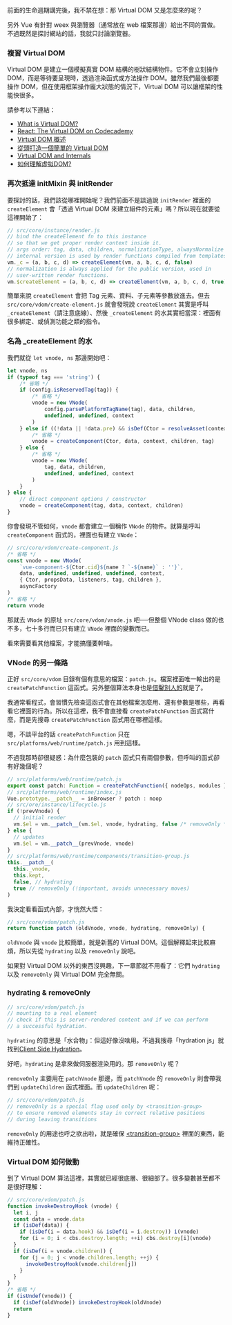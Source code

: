 
前面的生命週期講完後，我不禁在想：那 Virtual DOM 又是怎麼來的呢？

另外 Vue 有針對 weex 與瀏覽器（通常放在 web 檔案那邊）給出不同的實做。不過既然是探討網站的話，我就只討論瀏覽器。

### 複習 Virtual DOM

Virtual DOM 是建立一個模擬真實 DOM 結構的樹狀結構物件。它不會立刻操作 DOM，而是等待要呈現時，透過渲染函式或方法操作 DOM。雖然我們最後都要操作 DOM，但在使用框架操作龐大狀態的情況下，Virtual DOM 可以讓框架的性能快很多。

請參考以下連結：

* [What is Virtual DOM?](https://stackoverflow.com/questions/21965738)
* [React: The Virtual DOM on Codecademy](https://www.codecademy.com/articles/react-virtual-dom)
* [Virtual DOM 概述](https://cythilya.github.io/2017/03/31/virtual-dom)
* [從頭打造一個簡單的 Virtual DOM](https://blog.techbridge.cc/2019/02/04/vdom-from-scratch)
* [Virtual DOM and Internals](https://reactjs.org/docs/faq-internals.html)
* [如何理解虚拟DOM?](https://www.zhihu.com/question/29504639)

### 再次抵達 initMixin 與 initRender

要探討的話，我們該從哪裡開始呢？我們前面不是談過說 `initRender` 裡面的 `createElement` 會「透過 Virtual DOM 來建立組件的元素」嗎？所以現在就要從這裡開始了：

```javascript
// src/core/instance/render.js
// bind the createElement fn to this instance
// so that we get proper render context inside it.
// args order: tag, data, children, normalizationType, alwaysNormalize
// internal version is used by render functions compiled from templates
vm._c = (a, b, c, d) => createElement(vm, a, b, c, d, false)
// normalization is always applied for the public version, used in
// user-written render functions.
vm.$createElement = (a, b, c, d) => createElement(vm, a, b, c, d, true)
```

簡單來說 `createElement` 會把 Tag 元素、資料、子元素等參數放進去。但去 `src/core/vdom/create-element.js` 就會發現說 `createElement` 其實是呼叫 `_createElement`（請注意底線）、然後 `_createElement` 的水其實相當深：裡面有很多綁定、或偵測功能之類的指令。

### 名為 _createElement 的水

我們就從 `let vnode, ns` 那邊開始吧：

```javascript
let vnode, ns
if (typeof tag === 'string') {
    /* 省略 */
    if (config.isReservedTag(tag)) {
        /* 省略 */
        vnode = new VNode(
            config.parsePlatformTagName(tag), data, children,
            undefined, undefined, context
        )
    } else if ((!data || !data.pre) && isDef(Ctor = resolveAsset(context.$options, 'components', tag))) {
        /* 省略 */
        vnode = createComponent(Ctor, data, context, children, tag)
    } else {
        /* 省略 */
        vnode = new VNode(
            tag, data, children,
            undefined, undefined, context
        )
    }
} else {
    // direct component options / constructor
    vnode = createComponent(tag, data, context, children)
}
```

你會發現不管如何，`vnode` 都會建立一個稱作 `VNode` 的物件。就算是呼叫 `createComponent` 函式的，裡面也有建立 `VNode`：

```javascript
// src/core/vdom/create-component.js
/* 省略 */
const vnode = new VNode(
    `vue-component-${Ctor.cid}${name ? `-${name}` : ''}`,
    data, undefined, undefined, undefined, context,
    { Ctor, propsData, listeners, tag, children },
    asyncFactory
)
/* 省略 */
return vnode
```

那就去 `VNode` 的原址 `src/core/vdom/vnode.js` 吧──但整個 VNode class 做的也不多，七十多行而已只有建立 `VNode` 裡面的變數而已。

看來需要看其他檔案，才能搞懂要幹啥。

### VNode 的另一條路

正好 `src/core/vdom` 目錄有個有意思的檔案：`patch.js`。檔案裡面唯一輸出的是 `createPatchFunction` 這函式。另外整個算法本身也是[借鑿別人的](https://github.com/paldepind/snabbdom)就是了。

我通常看程式，會習慣先檢查這函式會在其他檔案怎麼用、還有參數是哪些，再看看它裡面的行為。所以在這裡，我不會直接看 `createPatchFunction` 函式寫什麼，而是先搜尋 `createPatchFunction` 函式用在哪裡這樣。

嗯，不談平台的話 `createPatchFunction` 只在 `src/platforms/web/runtime/patch.js` 用到這樣。

不過我那時卻很疑惑：為什麼包裝的 `patch` 函式只有兩個參數，但呼叫的函式卻有好幾個呢？

```javascript
// src/platforms/web/runtime/patch.js
export const patch: Function = createPatchFunction({ nodeOps, modules })
// src/platforms/web/runtime/index.js
Vue.prototype.__patch__ = inBrowser ? patch : noop
// src/ore/instance/lifecycle.js
if (!prevVnode) {
  // initial render
  vm.$el = vm.__patch__(vm.$el, vnode, hydrating, false /* removeOnly */)
} else {
  // updates
  vm.$el = vm.__patch__(prevVnode, vnode)
}
// src/platforms/web/runtime/components/transition-group.js
this.__patch__(
  this._vnode,
  this.kept,
  false, // hydrating
  true // removeOnly (!important, avoids unnecessary moves)
)
```

我決定看看函式內部，才恍然大悟：

```javascript
// src/core/vdom/patch.js
return function patch (oldVnode, vnode, hydrating, removeOnly) {
```

`oldVnode` 與 `vnode` 比較簡單，就是新舊的 Virtual DOM。這個解釋起來比較麻煩，所以先從 `hydrating` 以及 `removeOnly` 說吧。

如果對 Virtual DOM 以外的東西沒興趣，下一章節就不用看了：它們 `hydrating` 以及 `removeOnly` 與 Virtual DOM 完全無關。

### hydrating & removeOnly

```javascript
// src/core/vdom/patch.js
// mounting to a real element
// check if this is server-rendered content and if we can perform
// a successful hydration.
```

`hydrating` 的意思是「水合物」：但這好像沒啥用。不過我搜尋「hydration js」就找到[Client Side Hydration](https://ssr.vuejs.org/guide/hydration.html)。

好吧，`hydrating` 是拿來做伺服器渲染用的。那 `removeOnly` 呢？

`removeOnly` 主要用在 `patchVnode` 那邊，而 `patchVnode` 的 `removeOnly` 則會帶我們到 `updateChildren` 函式裡面。而 `updateChildren` 呢：

```javascript
// src/core/vdom/patch.js
// removeOnly is a special flag used only by <transition-group>
// to ensure removed elements stay in correct relative positions
// during leaving transitions
```

`removeOnly` 的用途也呼之欲出啦，就是確保 [&#60;transition-group&#62;](https://vuejs.org/v2/api/#transition-group) 裡面的東西，能維持正確性。

### Virtual DOM 如何做動

到了 Virtual DOM 算法這裡，其實就已經很底層、很細部了。很多變數甚至都不是很好理解：

```javascript
// src/core/vdom/patch.js
function invokeDestroyHook (vnode) {
  let i, j
  const data = vnode.data
  if (isDef(data)) {
    if (isDef(i = data.hook) && isDef(i = i.destroy)) i(vnode)
    for (i = 0; i < cbs.destroy.length; ++i) cbs.destroy[i](vnode)
  }
  if (isDef(i = vnode.children)) {
    for (j = 0; j < vnode.children.length; ++j) {
      invokeDestroyHook(vnode.children[j])
    }
  }
}
/* 省略 */
if (isUndef(vnode)) {
  if (isDef(oldVnode)) invokeDestroyHook(oldVnode)
  return
}
```
